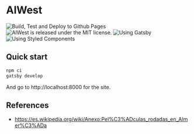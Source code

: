 # AlWest

![Build, Test and Deploy to Github Pages](https://github.com/kloderart/alwest/workflows/Build,%20Test%20and%20Deploy%20to%20Github%20Pages/badge.svg)
![AlWest is released under the MIT license.](https://img.shields.io/badge/license-MIT-blue.svg)
![Using Gatsby](https://img.shields.io/badge/Gatsby-2.18-%23673494)
![Using Styled Components](https://img.shields.io/badge/Styled%20Components-5.0-yellow)

## Quick start

```sh
npm ci
gatsby develop
```

And go to http://localhost:8000 for the site.

## References

- https://es.wikipedia.org/wiki/Anexo:Pel%C3%ADculas_rodadas_en_Almer%C3%ADa
